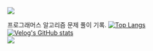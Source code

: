 
<img src="https://capsule-render.vercel.app/api?type=waving&color=BDBDC8&height=150&section=header" />

프로그래머스 알고리즘 문제 풀이 기록.
[![Top Langs](https://github-readme-stats.vercel.app/api/top-langs/?username=ellen24k)](https://github.com/anuraghazra/github-readme-stats)
<br>
[![Velog's GitHub stats](https://velog-readme-stats.vercel.app/api?name=ellen24__k.log)](벨로그링크)
<br>
<img src="https://capsule-render.vercel.app/api?type=waving&color=BDBDC8&height=150&section=footer" />

